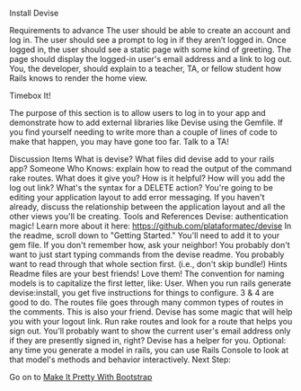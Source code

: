 Install Devise

Requirements to advance
The user should be able to create an account and log in.
The user should see a prompt to log in if they aren’t logged in.
Once logged in, the user should see a static page with some kind of greeting.
The page should display the logged-in user's email address and a link to log out.
You, the developer, should explain to a teacher, TA, or fellow student how Rails knows to render the home view.

Timebox It!

The purpose of this section is to allow users to log in to your app and demonstrate how to add external libraries like Devise using the Gemfile. If you find yourself needing to write more than a couple of lines of code to make that happen, you may have gone too far. Talk to a TA!

Discussion Items
What is devise?
What files did devise add to your rails app?
Someone Who Knows: explain how to read the output of the command rake routes. What does it give you? How is it helpful?
How will you add the log out link? What's the syntax for a DELETE action?
You're going to be editing your application layout to add error messaging. If you haven't already, discuss the relationship between the application layout and all the other views you'll be creating.
Tools and References
Devise: authentication magic! Learn more about it here: https://github.com/plataformatec/devise
In the readme, scroll down to "Getting Started." You'll need to add it to your gem file. If you don't remember how, ask your neighbor!
You probably don't want to just start typing commands from the devise readme. You probably want to read through that whole section first. (i.e., don't skip bundle!)
Hints
Readme files are your best friends! Love them!
The convention for naming models is to capitalize the first letter, like: User.
When you run rails generate devise:install, you get five instructions for things to configure. 3 & 4 are good to do.
The routes file goes through many common types of routes in the comments. This is also your friend.
Devise has some magic that will help you with your logout link. Run rake routes and look for a route that helps you sign out.
You'll probably want to show the current user's email address only if they are presently signed in, right? Devise has a helper for you.
Optional: any time you generate a model in rails, you can use Rails Console to look at that model's methods and behavior interactively.
Next Step:

Go on to [Make It Pretty With Bootstrap](make_it_pretty_with_bootstrap)
